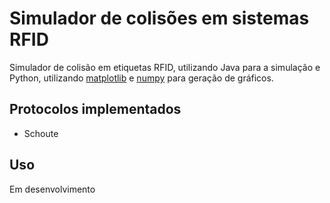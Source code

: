 Simulador de colisões em sistemas RFID
======

Simulador de colisão em etiquetas RFID, utilizando Java para a simulação e Python, utilizando [matplotlib](http://matplotlib.org/) e [numpy](http://www.numpy.org/) para geração de gráficos.

Protocolos implementados
------
* Schoute

Uso
------
Em desenvolvimento


